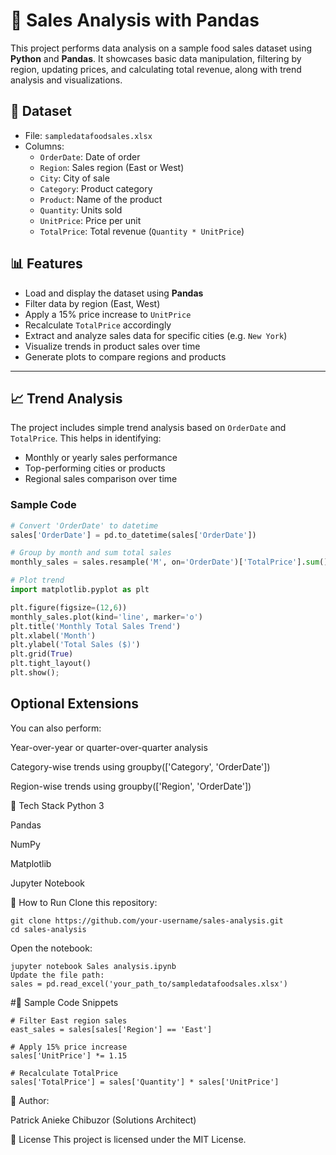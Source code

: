 # 🧾 Sales Analysis with Pandas

This project performs data analysis on a sample food sales dataset using **Python** and **Pandas**. It showcases basic data manipulation, filtering by region, updating prices, and calculating total revenue, along with trend analysis and visualizations.

## 📂 Dataset

- File: `sampledatafoodsales.xlsx`
- Columns:
  - `OrderDate`: Date of order
  - `Region`: Sales region (East or West)
  - `City`: City of sale
  - `Category`: Product category
  - `Product`: Name of the product
  - `Quantity`: Units sold
  - `UnitPrice`: Price per unit
  - `TotalPrice`: Total revenue (`Quantity * UnitPrice`)

## 📊 Features

- Load and display the dataset using **Pandas**
- Filter data by region (East, West)
- Apply a 15% price increase to `UnitPrice`
- Recalculate `TotalPrice` accordingly
- Extract and analyze sales data for specific cities (e.g. `New York`)
- Visualize trends in product sales over time
- Generate plots to compare regions and products

---

## 📈 Trend Analysis

The project includes simple trend analysis based on `OrderDate` and `TotalPrice`. This helps in identifying:
- Monthly or yearly sales performance
- Top-performing cities or products
- Regional sales comparison over time

### Sample Code

```python
# Convert 'OrderDate' to datetime
sales['OrderDate'] = pd.to_datetime(sales['OrderDate'])

# Group by month and sum total sales
monthly_sales = sales.resample('M', on='OrderDate')['TotalPrice'].sum()

# Plot trend
import matplotlib.pyplot as plt

plt.figure(figsize=(12,6))
monthly_sales.plot(kind='line', marker='o')
plt.title('Monthly Total Sales Trend')
plt.xlabel('Month')
plt.ylabel('Total Sales ($)')
plt.grid(True)
plt.tight_layout()
plt.show();
```

## Optional Extensions
You can also perform:

Year-over-year or quarter-over-quarter analysis

Category-wise trends using groupby(['Category', 'OrderDate'])

Region-wise trends using groupby(['Region', 'OrderDate'])

🧪 Tech Stack
Python 3

Pandas

NumPy

Matplotlib

Jupyter Notebook

📌 How to Run
Clone this repository:

```
git clone https://github.com/your-username/sales-analysis.git
cd sales-analysis
```
Open the notebook:

```
jupyter notebook Sales analysis.ipynb
Update the file path:
sales = pd.read_excel('your_path_to/sampledatafoodsales.xlsx')
```
#📎 Sample Code Snippets
```
# Filter East region sales
east_sales = sales[sales['Region'] == 'East']

# Apply 15% price increase
sales['UnitPrice'] *= 1.15

# Recalculate TotalPrice
sales['TotalPrice'] = sales['Quantity'] * sales['UnitPrice']
```

📌 Author:

Patrick Anieke Chibuzor
(Solutions Architect)

📜 License
This project is licensed under the MIT License. 
